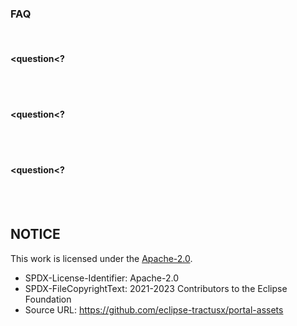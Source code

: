 ### FAQ

<br>

#### <question<?

<answer>
<br>
<br>

#### <question<?

<answer>
<br>
<br>

#### <question<?

<answer>
<br>
<br>

## NOTICE

This work is licensed under the [Apache-2.0](https://www.apache.org/licenses/LICENSE-2.0).

- SPDX-License-Identifier: Apache-2.0
- SPDX-FileCopyrightText: 2021-2023 Contributors to the Eclipse Foundation
- Source URL: https://github.com/eclipse-tractusx/portal-assets
